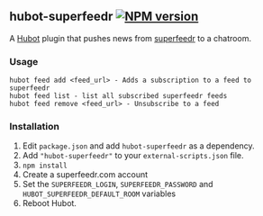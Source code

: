 ## hubot-superfeedr [![NPM version](https://badge.fury.io/js/hubot-superfeedr.png)](http://badge.fury.io/js/hubot-superfeedr)

A [Hubot](https://github.com/github/hubot) plugin that pushes news from [superfeedr](http://superfeedr.com/)
to a chatroom.

### Usage

    hubot feed add <feed_url> - Adds a subscription to a feed to superfeedr
    hubot feed list - list all subscribed superfeedr feeds
    hubot feed remove <feed_url> - Unsubscribe to a feed

### Installation
1. Edit `package.json` and add `hubot-superfeedr` as a dependency.
2. Add `"hubot-superfeedr"` to your `external-scripts.json` file.
3. `npm install`
4. Create a superfeedr.com account
5. Set the `SUPERFEEDR_LOGIN`, `SUPERFEEDR_PASSWORD` and `HUBOT_SUPERFEEDR_DEFAULT_ROOM` variables
6. Reboot Hubot.

